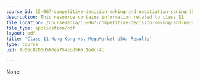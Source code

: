 ```yaml
---
course_id: 15-067-competitive-decision-making-and-negotiation-spring-2011
description: This resource contains information related to class 11.
file_location: /coursemedia/15-067-competitive-decision-making-and-negotiation-spring-2011/8d56c8206d560ea754ebd566c1edcc4c_MIT15_067S11_Cl11_HK_MU_RE.pdf
file_type: application/pdf
layout: pdf
title: 'Class 11 Hong Kong vs. MegaMarket USA: Results'
type: course
uid: 8d56c8206d560ea754ebd566c1edcc4c

---
```

None